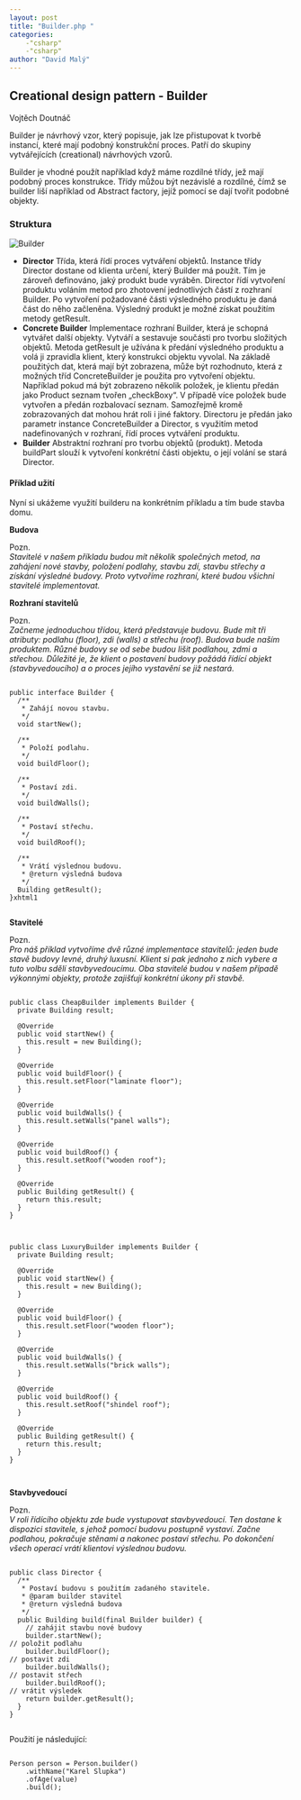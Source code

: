 ```yaml
---
layout: post
title: "Builder.php "
categories:
    -"csharp"
    -"csharp"
author: "David Malý"
--- 
```



## Creational design pattern - Builder


Vojtěch Doutnáč



Builder je návrhový vzor, který popisuje, jak lze přistupovat k tvorbě instancí, které mají podobný konstrukční proces. Patří do skupiny vytvářejících (creational) návrhových vzorů.



Builder je vhodné použít například když máme rozdílné třídy, jež mají podobný proces konstrukce. Třídy můžou být nezávislé a rozdílné, čímž se builder liší například od Abstract factory, jejíž pomocí se dají tvořit podobné objekty.


### Struktura
![Builder](./images/Builder.png)
- **Director**    Třída, která řídí proces vytváření objektů. Instance třídy Director dostane od klienta určení, který Builder má použít. Tím je zároveň definováno, jaký produkt bude vyráběn. Director řídí vytvoření produktu voláním metod pro zhotovení jednotlivých částí z rozhraní Builder. Po vytvoření požadované části výsledného produktu je daná část do něho začleněna. Výsledný produkt je možné získat použitím metody getResult.
- **Concrete Builder**    Implementace rozhraní Builder, která je schopná vytvářet další objekty. Vytváří a sestavuje součásti pro tvorbu složitých objektů. Metoda getResult je užívána k předání výsledného produktu a volá ji zpravidla klient, který konstrukci objektu vyvolal. Na základě použitých dat, která mají být zobrazena, může být rozhodnuto, která z možných tříd ConcreteBuilder je použita pro vytvoření objektu. Například pokud má být zobrazeno několik položek, je klientu předán jako Product seznam tvořen „checkBoxy“. V případě více položek bude vytvořen a předán rozbalovací seznam. Samozřejmě kromě zobrazovaných dat mohou hrát roli i jiné faktory. Directoru je předán jako parametr instance ConcreteBuilder a Director, s využitím metod nadefinovaných v rozhraní, řídí proces vytváření produktu.
- **Builder**    Abstraktní rozhraní pro tvorbu objektů (produkt). Metoda buildPart slouží k vytvoření konkrétní části objektu, o její volání se stará Director.


#### Příklad užití


Nyní si ukážeme využití builderu na konkrétním příkladu a tím bude stavba domu.

**Budova**

Pozn.<br>    *Stavitelé v našem příkladu budou mít několik společných metod, na zahájení nové stavby, položení podlahy, stavbu zdí, stavbu střechy a získání výsledné budovy. Proto vytvoříme rozhraní, které budou všichni stavitelé implementovat.*

**Rozhraní stavitelů**

Pozn.<br>    *Začneme jednoduchou třídou, která představuje budovu. Bude mít tři atributy: podlahu (floor), zdi (walls) a střechu (roof). Budova bude naším produktem. Různé budovy se od sebe budou lišit podlahou, zdmi a střechou. Důležité je, že klient o postavení budovy požádá řídící objekt (stavbyvedoucího) a o proces jejího vystavění se již nestará.*


```

public interface Builder {
  /**
   * Zahájí novou stavbu.
   */
  void startNew();

  /**
   * Položí podlahu.
   */
  void buildFloor();

  /**
   * Postaví zdi.
   */
  void buildWalls();

  /**
   * Postaví střechu.
   */
  void buildRoof();

  /**
   * Vrátí výslednou budovu.
   * @return výsledná budova
   */
  Building getResult();
}xhtml1


```
**Stavitelé**

Pozn.<br>    *Pro náš příklad vytvoříme dvě různé implementace stavitelů: jeden bude stavě budovy levné, druhý luxusní. Klient si pak jednoho z nich vybere a tuto volbu sdělí stavbyvedoucímu. Oba stavitelé budou v našem případě výkonnými objekty, protože zajišťují konkrétní úkony při stavbě.*


```

public class CheapBuilder implements Builder {
  private Building result;

  @Override
  public void startNew() {
    this.result = new Building();
  }

  @Override
  public void buildFloor() {
    this.result.setFloor("laminate floor");
  }

  @Override
  public void buildWalls() {
    this.result.setWalls("panel walls");
  }

  @Override
  public void buildRoof() {
    this.result.setRoof("wooden roof");
  }

  @Override
  public Building getResult() {
    return this.result;
  }
}


```

```

public class LuxuryBuilder implements Builder {
  private Building result;

  @Override
  public void startNew() {
    this.result = new Building();
  }

  @Override
  public void buildFloor() {
    this.result.setFloor("wooden floor");
  }

  @Override
  public void buildWalls() {
    this.result.setWalls("brick walls");
  }

  @Override
  public void buildRoof() {
    this.result.setRoof("shindel roof");
  }

  @Override
  public Building getResult() {
    return this.result;
  }
}



```
**Stavbyvedoucí**

Pozn.<br>    *V roli řídícího objektu zde bude vystupovat stavbyvedoucí. Ten dostane k dispozici stavitele, s jehož pomocí budovu postupně vystaví. Začne podlahou, pokračuje stěnami a nakonec postaví střechu. Po dokončení všech operací vrátí klientovi výslednou budovu.*


```

public class Director {
  /**
   * Postaví budovu s použitím zadaného stavitele.
   * @param builder stavitel
   * @return výsledná budova
   */
  public Building build(final Builder builder) {
    // zahájit stavbu nové budovy
    builder.startNew();// položit podlahu
    builder.buildFloor();// postavit zdi
    builder.buildWalls();// postavit střech
    builder.buildRoof();// vrátit výsledek
    return builder.getResult();
  }
}


```


Použití je následující:


```

Person person = Person.builder()
    .withName("Karel Slupka")
    .ofAge(value)
    .build();


```
